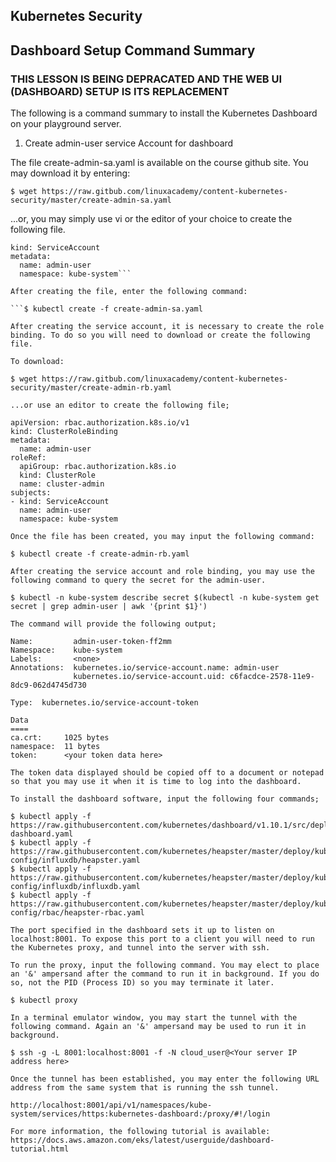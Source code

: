 ## Kubernetes Security
## Dashboard Setup Command Summary

### THIS LESSON IS BEING DEPRACATED AND THE WEB UI (DASHBOARD) SETUP IS ITS REPLACEMENT

The following is a command summary to install the Kubernetes Dashboard on your playground server.


1) Create admin-user service Account for dashboard

The file create-admin-sa.yaml is available on the course github site. You may download it by entering:

```$ wget https://raw.gitbub.com/linuxacademy/content-kubernetes-security/master/create-admin-sa.yaml```

...or, you may simply use vi or the editor of your choice to create the following file.

```apiVersion: v1
kind: ServiceAccount
metadata:
  name: admin-user
  namespace: kube-system```

After creating the file, enter the following command:

```$ kubectl create -f create-admin-sa.yaml

After creating the service account, it is necessary to create the role binding. To do so you will need to download or create the following file.

To download:

$ wget https://raw.gitbub.com/linuxacademy/content-kubernetes-security/master/create-admin-rb.yaml

...or use an editor to create the following file;

apiVersion: rbac.authorization.k8s.io/v1
kind: ClusterRoleBinding
metadata:
  name: admin-user
roleRef:
  apiGroup: rbac.authorization.k8s.io
  kind: ClusterRole
  name: cluster-admin
subjects:
- kind: ServiceAccount
  name: admin-user
  namespace: kube-system

Once the file has been created, you may input the following command:

$ kubectl create -f create-admin-rb.yaml

After creating the service account and role binding, you may use the following command to query the secret for the admin-user. 

$ kubectl -n kube-system describe secret $(kubectl -n kube-system get secret | grep admin-user | awk '{print $1}')

The command will provide the following output;

Name:         admin-user-token-ff2mm
Namespace:    kube-system
Labels:       <none>
Annotations:  kubernetes.io/service-account.name: admin-user
              kubernetes.io/service-account.uid: c6facdce-2578-11e9-8dc9-062d4745d730

Type:  kubernetes.io/service-account-token

Data
====
ca.crt:     1025 bytes
namespace:  11 bytes
token:      <your token data here>

The token data displayed should be copied off to a document or notepad so that you may use it when it is time to log into the dashboard.

To install the dashboard software, input the following four commands;

$ kubectl apply -f https://raw.githubusercontent.com/kubernetes/dashboard/v1.10.1/src/deploy/recommended/kubernetes-dashboard.yaml
$ kubectl apply -f https://raw.githubusercontent.com/kubernetes/heapster/master/deploy/kube-config/influxdb/heapster.yaml
$ kubectl apply -f https://raw.githubusercontent.com/kubernetes/heapster/master/deploy/kube-config/influxdb/influxdb.yaml
$ kubectl apply -f https://raw.githubusercontent.com/kubernetes/heapster/master/deploy/kube-config/rbac/heapster-rbac.yaml

The port specified in the dashboard sets it up to listen on localhost:8001. To expose this port to a client you will need to run the Kubernetes proxy, and tunnel into the server with ssh.

To run the proxy, input the following command. You may elect to place an '&' ampersand after the command to run it in background. If you do so, not the PID (Process ID) so you may terminate it later.

$ kubectl proxy

In a terminal emulator window, you may start the tunnel with the following command. Again an '&' ampersand may be used to run it in background.

$ ssh -g -L 8001:localhost:8001 -f -N cloud_user@<Your server IP address here>

Once the tunnel has been established, you may enter the following URL address from the same system that is running the ssh tunnel.

http://localhost:8001/api/v1/namespaces/kube-system/services/https:kubernetes-dashboard:/proxy/#!/login

For more information, the following tutorial is available:
https://docs.aws.amazon.com/eks/latest/userguide/dashboard-tutorial.html


